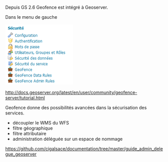 Depuis GS 2.6 Geofence est intégré à Geoserver.

Dans le menu de gauche

![exemple de style](img/geofence.png)

http://docs.geoserver.org/latest/en/user/community/geofence-server/tutorial.html

Geofence donne des possibilités avancées dans la sécurisation des services.
- découpler le WMS du WFS
- filtre géographique
- filtre attributaire
- administration déléguée sur un espace de nommage

https://github.com/cigalsace/documentation/tree/master/guide_admin_delegue_geoserver
